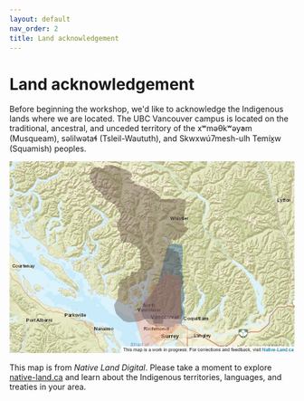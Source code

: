```yaml
---
layout: default
nav_order: 2
title: Land acknowledgement 
---
```

# Land acknowledgement


Before beginning the workshop, we'd like to acknowledge the Indigenous lands where we are located. The UBC Vancouver campus is located on the traditional, ancestral, and unceded territory of the xʷməθkʷəy̓əm (Musqueam), səlilwətaɬ (Tsleil-Waututh), and Skwxwú7mesh-ulh Temíx̱w (Squamish) peoples.

![map from Native Land Digital](native_land_map.png)

This map is from <em>Native Land Digital</em>. Please take a moment to explore [native-land.ca](https://native-land.ca/) and learn about the Indigenous territories, languages, and treaties in your area.

